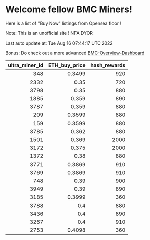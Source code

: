 # Welcome fellow BMC Miners!
Here is a list of "Buy Now" listings from Opensea floor !

Note: This is an unofficial site ! NFA DYOR

Last auto update at: Tue Aug 16 07:44:17 UTC 2022

Bonus: Do check out a more advanced [BMC-Overview-Dashboard](https://dune.com/defifunk/BMC-Overview-Dashboard)


|   ultra_miner_id |   ETH_buy_price |   hash_rewards |
|-----------------:|----------------:|---------------:|
|              348 |          0.3499 |            920 |
|             2332 |          0.35   |            720 |
|             3798 |          0.35   |            880 |
|             1885 |          0.359  |            890 |
|             3787 |          0.359  |            880 |
|              209 |          0.3599 |            880 |
|              159 |          0.3599 |            880 |
|             3785 |          0.362  |            880 |
|             1501 |          0.369  |           2000 |
|             3172 |          0.375  |           2000 |
|             1372 |          0.38   |            880 |
|             3771 |          0.3869 |            910 |
|             3769 |          0.3869 |            910 |
|              748 |          0.39   |            900 |
|             3949 |          0.39   |            890 |
|             3185 |          0.3999 |            360 |
|             3788 |          0.4    |            880 |
|             3436 |          0.4    |            890 |
|             3267 |          0.4    |            910 |
|             2753 |          0.4098 |            360 |